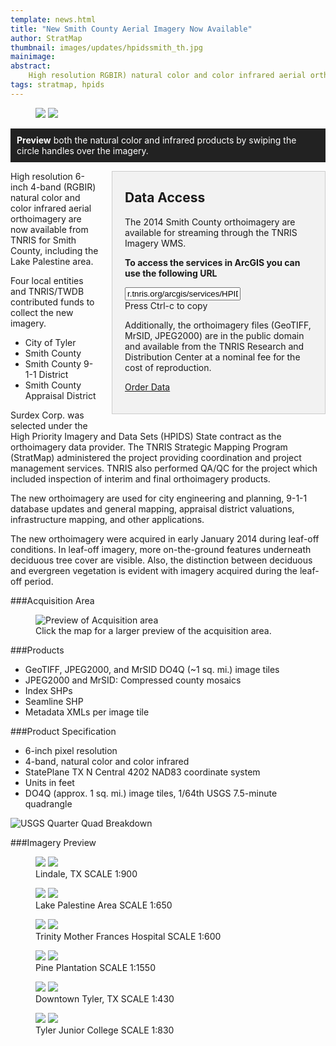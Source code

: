 ```yaml
---
template: news.html
title: "New Smith County Aerial Imagery Now Available"
author: StratMap
thumbnail: images/updates/hpidssmith_th.jpg
mainimage: 
abstract: 
    High resolution RGBIR) natural color and color infrared aerial orthoimagery are now available from TNRIS for Smith County, and Lake Palestine area.
tags: stratmap, hpids
---
```



<figure>
<div id="imageCompare1" class='twentytwenty-container'>
  <img class="img-responsive" src="https://www.tnris.org/sites/default/files/rosegarden_nc.jpg">
  <img class="img-responsive" src="https://www.tnris.org/sites/default/files/rosegarden_cir.jpg">
</div>
</figure>

<p style="background: #222222; color: white; padding: 10px;"><strong>Preview</strong> both the natural color and infrared products by swiping the circle handles over the imagery.</p>


<div style="float: right; padding: 20px; padding-top: 0; border: 1px #ccc solid; color #999; width: 300px; background: #f2f2f2; margin-left: 20px; margin-bottom: 20px;">
<h2>Data Access</h2>
	<p>The 2014 Smith County orthoimagery are available for streaming through the TNRIS Imagery WMS.</p>
	<p><strong>To access the services in ArcGIS you can use the following URL</strong></p>
	<div id="shareLinkContainer" style="display: block;">
		<div id="shareLinkBox">
			<input type="text" id="shareUrl" name="shareUrl" value="r.tnris.org/arcgis/services/HPIDS/HPIDS_Smith_2014_NC/ImageServer/WMSServer" readonly="readonly">
			<div class="hint">Press Ctrl-c to copy</div>
		</div>
	</div>
	 <p>Additionally, the orthoimagery files (GeoTIFF, MrSID, JPEG2000) are in the public domain and available from the TNRIS Research and Distribution Center at a nominal fee for the cost of reproduction.</p>
<p> <a href="https://www.tnris.org/order-form"  class="btn btn-tnris btn-lg">Order Data</a></p>
</div>

High resolution 6-inch 4-band (RGBIR) natural color and color infrared aerial orthoimagery are now available from TNRIS for Smith County, including the Lake Palestine area.

Four local entities and TNRIS/TWDB contributed funds to collect the new imagery.
* City of Tyler
* Smith County
* Smith County 9-1-1 District
* Smith County Appraisal District

Surdex Corp. was selected under the High Priority Imagery and Data Sets (HPIDS) State contract as the orthoimagery data provider. The TNRIS Strategic Mapping Program (StratMap) administered the project providing coordination and project management services. TNRIS also performed QA/QC for the project which included inspection of interim and final orthoimagery products.

The new orthoimagery are used for city engineering and planning, 9-1-1 database updates and general mapping, appraisal district valuations, infrastructure mapping, and other applications.

The new orthoimagery were acquired in early January 2014 during leaf-off conditions. In leaf-off imagery, more on-the-ground features underneath deciduous tree cover are visible. Also, the distinction between deciduous and evergreen vegetation is evident with imagery acquired during the leaf-off period.

###Acquisition Area

<figure>
<img class="smithpreview  img-responsive" src="https://www.tnris.org/sites/default/files/2014_Smith_Ortho_Acquisition_sm.jpg" alt="Preview of Acquisition area">
<figcaption>Click the map for a larger preview of the acquisition area.</figcaption>
</figure>

###Products

* GeoTIFF, JPEG2000, and MrSID DO4Q (~1 sq. mi.) image tiles
* JPEG2000 and MrSID: Compressed county mosaics
* Index SHPs
* Seamline SHP
* Metadata XMLs per image tile

###Product Specification

* 6-inch pixel resolution
* 4-band, natural color and color infrared
* StatePlane TX N Central 4202 NAD83 coordinate system
* Units in feet
* DO4Q (approx. 1 sq. mi.) image tiles, 1/64th USGS 7.5-minute quadrangle
<img src="https://www.tnris.org/sites/default/files/usgs_quad.jpg" alt="USGS Quarter Quad Breakdown">

###Imagery Preview

<figure>
<div id="imageCompare2" class='twentytwenty-container'>
  <img src="https://www.tnris.org/sites/default/files/lindalesmith_nc.jpg">
  <img src="https://www.tnris.org/sites/default/files/lindalesmith_cir.jpg">
</div>
<figcaption>Lindale, TX  SCALE 1:900</figcaption>
</figure>
<figure>
<div id="imageCompare3" class='twentytwenty-container'>
  <img src="https://www.tnris.org/sites/default/files/lakepalestine_nc.jpg">
  <img src="https://www.tnris.org/sites/default/files/lakepalestine_cir.jpg">
</div>
<figcaption>Lake Palestine Area  SCALE 1:650</figcaption>
</figure>
<figure>
<div id="imageCompare4" class='twentytwenty-container'>
  <img src="https://www.tnris.org/sites/default/files/motherfrances_nc.jpg">
  <img src="https://www.tnris.org/sites/default/files/motherfrances_cir.jpg">
</div>
<figcaption>Trinity Mother Frances Hospital  SCALE 1:600</figcaption>
</figure>
<figure>
<div id="imageCompare5" class='twentytwenty-container'>
  <img src="https://www.tnris.org/sites/default/files/pineplantation_nc.jpg">
  <img src="https://www.tnris.org/sites/default/files/pineplantation_cir.jpg">
</div>
<figcaption>Pine Plantation  SCALE 1:1550</figcaption>
</figure>
<figure>
<div id="imageCompare6" class='twentytwenty-container'>
  <img src="https://www.tnris.org/sites/default/files/downtown1_Smith_nc.jpg">
  <img src="https://www.tnris.org/sites/default/files/downtown1_Smith_cir.jpg">
</div>
<figcaption>Downtown Tyler, TX  SCALE 1:430</figcaption>
</figure>
<figure>
<div id="imageCompare7" class='twentytwenty-container'>
  <img src="https://www.tnris.org/sites/default/files/tjc_nc.jpg">
  <img src="https://www.tnris.org/sites/default/files/tjc_cir.jpg">
</div>
<figcaption>Tyler Junior College  SCALE 1:830</figcaption>
</figure>
<figure>
